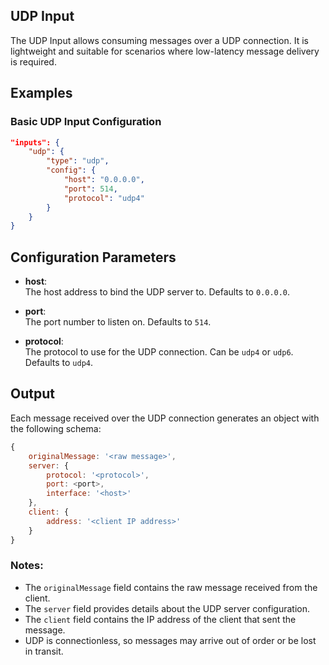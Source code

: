 ## UDP Input

The UDP Input allows consuming messages over a UDP connection. It is lightweight and suitable for scenarios where low-latency message delivery is required.

## Examples

### Basic UDP Input Configuration
```json
"inputs": {
	"udp": {
		"type": "udp",
		"config": {
			"host": "0.0.0.0",
			"port": 514,
			"protocol": "udp4"
		}
	}
}
```

## Configuration Parameters

- **host**:  
  The host address to bind the UDP server to. Defaults to `0.0.0.0`.

- **port**:  
  The port number to listen on. Defaults to `514`.

- **protocol**:  
  The protocol to use for the UDP connection. Can be `udp4` or `udp6`. Defaults to `udp4`.

## Output

Each message received over the UDP connection generates an object with the following schema:
```javascript
{
	originalMessage: '<raw message>',
	server: {
		protocol: '<protocol>',
		port: <port>,
		interface: '<host>'
	},
	client: {
		address: '<client IP address>'
	}
}
```

### Notes:
- The `originalMessage` field contains the raw message received from the client.
- The `server` field provides details about the UDP server configuration.
- The `client` field contains the IP address of the client that sent the message.
- UDP is connectionless, so messages may arrive out of order or be lost in transit.

